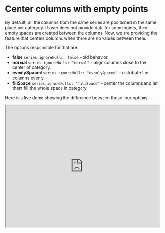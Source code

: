 Center columns with empty points
===============

By default, all the columns from the same series are positioned in the same place per category. If user does not provide data for some points, then empty spaces are created between the columns.
Now, we are providing the feature that centers columns when there are no values between them.

The options responsible for that are:
*   **false** `series.ignoreNulls: false` - old behavior.
*   **normal** `series.ignoreNulls: "normal"` - align columns close to the center of category.
*   **evenlySpaced** `series.ignoreNulls: "evenlySpaced"` - distribute the columns evenly.
*   **fillSpace** `series.ignoreNulls: "fillSpace"` - center the columns and let them fill the whole space in category.

Here is a live demo showing the difference between these four options:
<iframe width="100%" height="400" style="null" src=https://www.highcharts.com/samples/embed/highcharts/plotoptions/column-ignorenulls allow="fullscreen"></iframe>